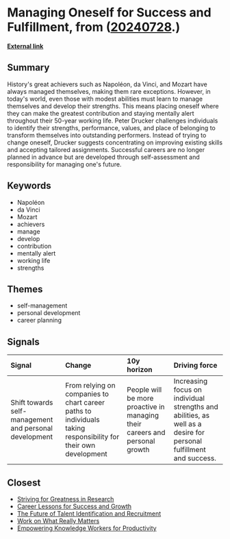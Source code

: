 # __Managing Oneself for Success and Fulfillment__, from ([20240728](https://kghosh.substack.com/p/20240728).)

__[External link](https://hbr.org/2005/01/managing-oneself)__



## Summary

History's great achievers such as Napoléon, da Vinci, and Mozart have always managed themselves, making them rare exceptions. However, in today's world, even those with modest abilities must learn to manage themselves and develop their strengths. This means placing oneself where they can make the greatest contribution and staying mentally alert throughout their 50-year working life. Peter Drucker challenges individuals to identify their strengths, performance, values, and place of belonging to transform themselves into outstanding performers. Instead of trying to change oneself, Drucker suggests concentrating on improving existing skills and accepting tailored assignments. Successful careers are no longer planned in advance but are developed through self-assessment and responsibility for managing one's future.

## Keywords

* Napoléon
* da Vinci
* Mozart
* achievers
* manage
* develop
* contribution
* mentally alert
* working life
* strengths

## Themes

* self-management
* personal development
* career planning

## Signals

| Signal                                                 | Change                                                                                                         | 10y horizon                                                                 | Driving force                                                                                                     |
|:-------------------------------------------------------|:---------------------------------------------------------------------------------------------------------------|:----------------------------------------------------------------------------|:------------------------------------------------------------------------------------------------------------------|
| Shift towards self-management and personal development | From relying on companies to chart career paths to individuals taking responsibility for their own development | People will be more proactive in managing their careers and personal growth | Increasing focus on individual strengths and abilities, as well as a desire for personal fulfillment and success. |

## Closest

* [Striving for Greatness in Research](d63dcd0ef7dc557c2fe4c312f4cd686f)
* [Career Lessons for Success and Growth](a06d27f1dd5a2328ba6aa8854abc5318)
* [The Future of Talent Identification and Recruitment](14935a7eab6d6c1d8a5ce2f25d3b54bb)
* [Work on What Really Matters](f3016876ef0373e664eea6b715a4e421)
* [Empowering Knowledge Workers for Productivity](c407a926fe431205488024f43c47a801)